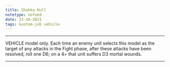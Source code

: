 ```yaml
---
title: Shokka Hull
notetype: nofeed
date: 23-10-2021
tags: kustom-job vehicle
---
```


---

VEHICLE model only. Each time an enemy unit selects this model as the target of any attacks in the Fight phase, after these attacks have been resolved, roll one D6; on a 4+ that unit suffers D3 mortal wounds.

---